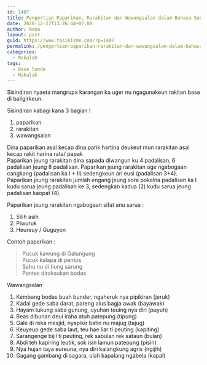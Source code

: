 ```yaml
---
id: 1407
title: Pengertian Paparikan, Rarakitan dan Wawangsalan dalam Bahasa Sunda
date: 2020-12-27T13:26:44+07:00
author: Nana
layout: post
guid: https://www.tasikisme.com/?p=1407
permalink: /pengertian-paparikan-rarakitan-dan-wawangsalan-dalam-bahasa-sunda/
categories:
  - Makalah
tags:
  - Basa Sunda
  - Makalah
---
```

Sisindiran nyaeta mangrupa karangan ka uger nu ngagunakeun rakitan basa di baligirkeun.

Sisindiran kabagi kana 3 bagian !

  1. paparikan
  2. rarakitan
  3. wawangsalan

Dina paparikan asal kecap dina parik hartina deukeut mun rarakitan asal kecap rakit harina rata/ papak  
Paparikan jeung rarakitan dina sapada diwangun ku 4 padalisan, 6 padalisan jeung 8 padalisan. Paparikan jeung rarakitan oge ngabogaan cangkang (padalisan ka I + II) sedengkeun ari eusi (padalisan 3+4). Paparikan jeung rarakitan jumlah engang jeung sora pokalna padalisan ka I kudu sarua jeung padalisan ke 3, sedengkan kadua (2) kudu sarua jeung padalisan kaopat (4).

Paparikan jeung rarakitan ngabogaan sifat anu sarua :

  1. Silih asih
  2. Piwuruk
  3. Heureuy / Guguyon

Contoh paparikan :

<blockquote class="wp-block-quote">
  <p>
    Pucuk kawung di Galungung<br />Pucuk kalapa di pentos<br />Sahu nu di tiung sarung<br />Pantes diraksukan bodas
  </p>
</blockquote>

Wawangsalan

  1. Kembang bodas buah bunder, ngaheruk nya pipikiran (jeruk)
  2. Kadal gede saba darat, pareng alus bagja awak (bayawak)
  3. Hayam tukung saba gunung, uyuhan teuing nya diri (puyuh)
  4. Beas dibunan deui iraha atuh patepung (tipung)
  5. Gale di reka mesjid, nyapikir batin nu majug (tajug)
  6. Keuyeup gede saba laut, teu hae liar ti peuting (kapiting)
  7. Sarangenge bijil ti peuting, rek sabulan rek sataun (bulan)
  8. Abdi teh kapiring leutik, sok isin lamun patepung (pisin)
  9. Nya hujan taya eureuna, nya diri kalangkung agris (ngijih)
 10. Gagang gambang di sagara, ulah kapalang ngabela (kapal)